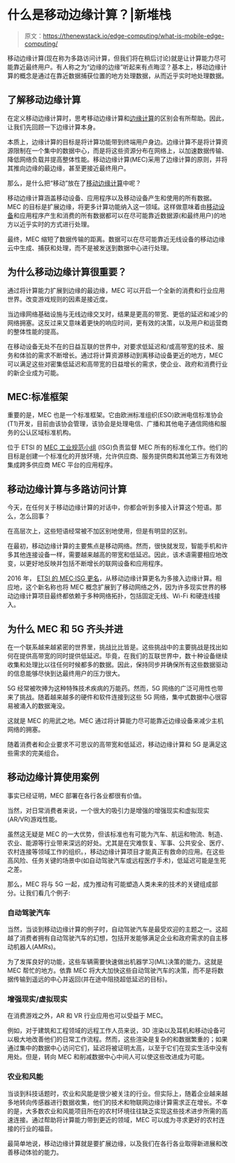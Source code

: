 # 什么是移动边缘计算？|新堆栈

> 原文：<https://thenewstack.io/edge-computing/what-is-mobile-edge-computing/>

移动边缘计算(现在称为多路访问计算，但我们将在稍后讨论)就是让计算能力尽可能靠近最终用户。有人称之为“边缘的边缘”听起来有点晦涩？基本上，移动边缘计算的概念是通过在靠近数据捕获位置的地方处理数据，从而近乎实时地处理数据。

## 了解移动边缘计算

在定义移动边缘计算时，思考移动边缘计算和[边缘计算](https://thenewstack.io/edge-computing/)的区别会有所帮助。因此，让我们先回顾一下边缘计算本身。

本质上，边缘计算的目标是将计算功能带到终端用户身边。边缘计算不是将计算资源限制在一个集中的数据中心，而是将这些资源分布在网络上，以加速数据传输、降低网络负载并提高整体性能。移动边缘计算(MEC)采用了边缘计算的原则，并将其推向边缘的最边缘，甚至更接近最终用户。

那么，是什么把“移动”放在了[移动边缘计算](https://thenewstack.io/mobile-edge-computing-lightning-speed-from-factory-to-personal-devices/)中呢？

移动边缘计算涵盖移动设备、应用程序以及移动设备产生和使用的所有数据。MEC 的目标是扩展边缘，将更多计算功能纳入这一领域。这样做意味着由[移动设备](https://thenewstack.io/the-benefits-of-using-microservices-for-edge-devices/)和应用程序产生和消费的所有数据都可以在尽可能靠近数据源(和最终用户)的地方以近乎实时的方式进行处理。

最终，MEC 缩短了数据传输的距离。数据可以在尽可能靠近无线设备的移动边缘云中生成、捕获和处理，而不是被发送到数据中心进行处理。

## 为什么移动边缘计算很重要？

通过将计算能力扩展到边缘的最边缘，MEC 可以开启一个全新的消费和行业应用世界。改变游戏规则的因素是接近度。

当边缘网络基础设施与无线边缘交叉时，结果是更高的带宽、更低的延迟和减少的网络拥塞。这反过来又意味着更快的响应时间，更有效的决策，以及用户和运营商的整体性能的提高。

在移动设备无处不在的日益互联的世界中，对要求低延迟和/或高带宽的技术、服务和体验的需求不断增长。通过将计算资源移动到离移动设备更近的地方，MEC 可以满足这些对密集低延迟和高带宽的日益增长的需求，使企业、政府和消费行业的新企业成为可能。

## MEC:标准框架

重要的是，MEC 也是一个标准框架。它由欧洲标准组织(ESO)欧洲电信标准协会(T1)开发，目前由该协会管理，该协会是处理电信、广播和其他电子通信网络和服务的公认区域标准机构。

位于 ETSI 的 [MEC 工业规范小组](https://www.etsi.org/committee/1425-mec) (ISG)负责监督 MEC 所有的标准化工作。他们的目标是创建一个标准化的开放环境，允许供应商、服务提供商和其他第三方有效地集成跨多供应商 MEC 平台的应用程序。

## 移动边缘计算与多路访问计算

今天，在任何关于移动边缘计算的对话中，你都会听到多接入计算这个短语。那么，怎么回事？

在高层次上，这些短语经常被不加区别地使用，但是有明显的区别。

在最初，移动边缘计算的主要焦点是移动网络。然而，很快就发现，智能手机和许多其他连接设备一样，需要越来越高的带宽和低延迟。因此，该术语需要相应地改变，以更好地反映并包括不断增长的联网设备和应用程序。

2016 年， [ETSI 的 MEC·ISG 更名](https://www.lightreading.com/mobile/mec-(mobile-edge-computing)/etsi-drops-mobile-from-mec/d/d-id/726273)，从移动边缘计算更名为多接入边缘计算。相应地，这个新名称也将 MEC 概念扩展到了移动网络之外，因为许多现实世界的移动边缘计算项目最终都依赖于多种网络拓扑，包括固定无线、Wi-Fi 和硬连线接入。

## 为什么 MEC 和 5G 齐头并进

在一个联系越来越紧密的世界里，挑战比比皆是。这些挑战中的主要挑战是找出如何在提供高带宽的同时提供低延迟。毕竟，在我们的互联世界中，数十种设备继续收集和处理比以往任何时候都多的数据。因此，保持同步并确保所有这些数据驱动的信息能够尽快到达最终用户的压力很大。

5G 经常被吹捧为这种特殊技术疾病的万能药。然而，5G 网络的广泛可用性也带来了挑战。随着越来越多的硬件和软件连接到这些 5G 网络，集中式数据中心很容易被涌入的数据淹没。

这就是 MEC 的用武之地。MEC 通过将计算能力尽可能靠近边缘设备来减少主机网络的拥塞。

随着消费者和企业要求不可思议的高带宽和低延迟，移动边缘计算和 5G 是满足这些需求的完美组合。

## 移动边缘计算使用案例

事实已经证明，MEC 部署在各行各业都很有价值。

当然，对日常消费者来说，一个很大的吸引力是增强的增强现实和虚拟现实(AR/VR)游戏性能。

虽然这无疑是 MEC 的一大优势，但该标准也有可能为汽车、航运和物流、制造、农业、能源等行业带来深远的好处。尤其是在灾难恢复、军事、公共安全、医疗、农村连接等领域工作的组织。，移动边缘计算项目才能真正有救命的应用。在这些高风险、任务关键的场景中(如自动驾驶汽车或远程医疗手术)，低延迟可能是生死之差。

那么，MEC 将与 5G 一起，成为推动有可能塑造人类未来的技术的关键组成部分。让我们看几个例子:

### 自动驾驶汽车

当然，当谈到移动边缘计算的例子时，自动驾驶汽车是最受欢迎的主题之一。这超越了消费者拥有自动驾驶汽车的幻想，包括开发能够满足企业和政府需求的自主移动机器人(AMRs)。

为了发挥良好的功能，这些车辆需要快速做出机器学习(ML)决策的能力。这就是 MEC 帮忙的地方。依靠 MEC 将大大加快这些自动驾驶汽车的决策，而不是将数据传输到遥远的中心并返回(并在途中阻挠超低延迟的目标)。

### 增强现实/虚拟现实

在消费游戏之外，AR 和 VR 行业应用也可以受益于 MEC。

例如，对于建筑和工程领域的远程工作人员来说，3D 渲染以及耳机和移动设备可以极大地改善他们的日常工作流程。然而，这些渲染是复杂的和数据繁重的；如果通过集中的数据中心访问它们，延迟将被证明太高，以至于它们在现实生活中没有用处。但是，转向 MEC 和削减数据中心中间人可以使这些改进成为可能。

### 农业和风能

当谈到科技话题时，农业和风能是很少被关注的行业。但实际上，随着企业越来越多地转向传感器进行数据收集，他们的技术和物联网边缘计算需求正在增长。不幸的是，大多数农业和风能项目所在的农村环境往往缺乏实现这些技术进步所需的高速连接。通过帮助将计算能力带到更近的领域，MEC 可以成为寻求更好的农村连接的行业的福音。

最简单地说，移动边缘计算就是要扩展边缘，以及我们在各行各业取得新进展和改善移动体验的能力。

<svg xmlns:xlink="http://www.w3.org/1999/xlink" viewBox="0 0 68 31" version="1.1"><title>Group</title> <desc>Created with Sketch.</desc></svg>
